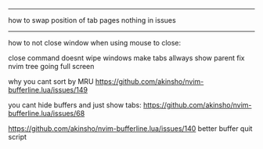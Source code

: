 ___
how to swap position of tab pages
nothing in issues



___




how to not close window when using mouse to close:


close command doesnt wipe windows
make tabs allways show parent
fix nvim tree going full screen

why you cant sort by MRU
https://github.com/akinsho/nvim-bufferline.lua/issues/149

you cant hide buffers and just show tabs:
https://github.com/akinsho/nvim-bufferline.lua/issues/68


https://github.com/akinsho/nvim-bufferline.lua/issues/140
better buffer quit script